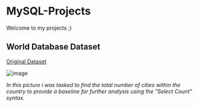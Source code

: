 # MySQL-Projects

Welcome to my projects ;)

## World Database Dataset


[Original Dataset]()

![image](https://github.com/user-attachments/assets/722c1406-5477-4897-9788-f577b200cb37)

*In this picture i was tasked to find the total number of cities within the country to provide a baseline for further analysis using the "Select Count" syntax.*

